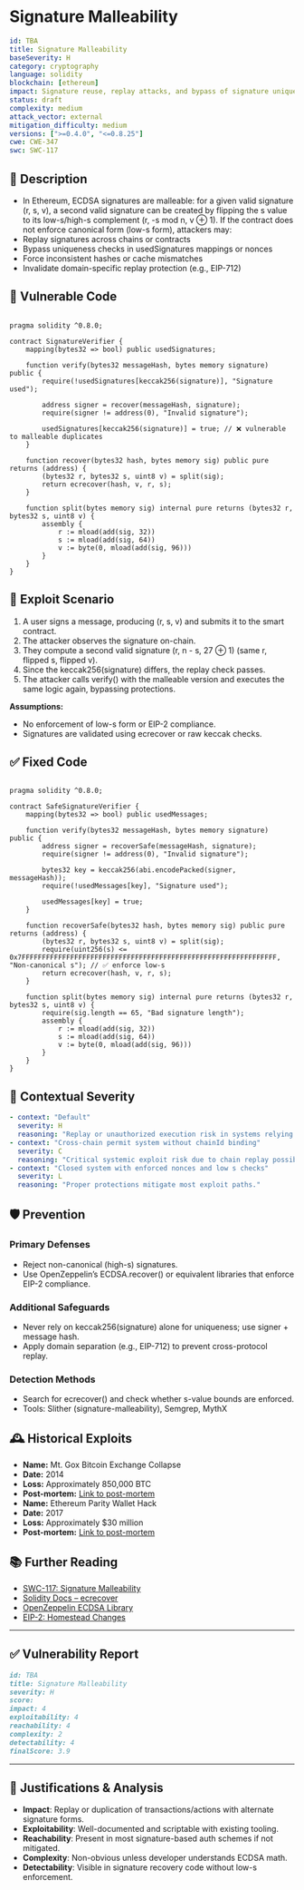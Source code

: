 # Signature Malleability

```YAML
id: TBA
title: Signature Malleability 
baseSeverity: H
category: cryptography
language: solidity
blockchain: [ethereum]
impact: Signature reuse, replay attacks, and bypass of signature uniqueness checks
status: draft
complexity: medium
attack_vector: external
mitigation_difficulty: medium
versions: [">=0.4.0", "<=0.8.25"]
cwe: CWE-347
swc: SWC-117
```

## 📝 Description

- In Ethereum, ECDSA signatures are malleable: for a given valid signature (r, s, v), a second valid signature can be created by flipping the s value to its low-s/high-s complement (r, -s mod n, v ⊕ 1). If the contract does not enforce canonical form (low-s form), attackers may:
- Replay signatures across chains or contracts
- Bypass uniqueness checks in usedSignatures mappings or nonces
- Force inconsistent hashes or cache mismatches
- Invalidate domain-specific replay protection (e.g., EIP-712)

## 🚨 Vulnerable Code

```solidity

pragma solidity ^0.8.0;

contract SignatureVerifier {
    mapping(bytes32 => bool) public usedSignatures;

    function verify(bytes32 messageHash, bytes memory signature) public {
        require(!usedSignatures[keccak256(signature)], "Signature used");

        address signer = recover(messageHash, signature);
        require(signer != address(0), "Invalid signature");

        usedSignatures[keccak256(signature)] = true; // ❌ vulnerable to malleable duplicates
    }

    function recover(bytes32 hash, bytes memory sig) public pure returns (address) {
        (bytes32 r, bytes32 s, uint8 v) = split(sig);
        return ecrecover(hash, v, r, s);
    }

    function split(bytes memory sig) internal pure returns (bytes32 r, bytes32 s, uint8 v) {
        assembly {
            r := mload(add(sig, 32))
            s := mload(add(sig, 64))
            v := byte(0, mload(add(sig, 96)))
        }
    }
}
```

## 🧪 Exploit Scenario

1. A user signs a message, producing (r, s, v) and submits it to the smart contract.
2. The attacker observes the signature on-chain.
3. They compute a second valid signature (r, n - s, 27 ⊕ 1) (same r, flipped s, flipped v).
4. Since the keccak256(signature) differs, the replay check passes.
5. The attacker calls verify() with the malleable version and executes the same logic again, bypassing protections.

**Assumptions:**

- No enforcement of low-s form or EIP-2 compliance.
- Signatures are validated using ecrecover or raw keccak checks.

## ✅ Fixed Code

```solidity

pragma solidity ^0.8.0;

contract SafeSignatureVerifier {
    mapping(bytes32 => bool) public usedMessages;

    function verify(bytes32 messageHash, bytes memory signature) public {
        address signer = recoverSafe(messageHash, signature);
        require(signer != address(0), "Invalid signature");

        bytes32 key = keccak256(abi.encodePacked(signer, messageHash));
        require(!usedMessages[key], "Signature used");

        usedMessages[key] = true;
    }

    function recoverSafe(bytes32 hash, bytes memory sig) public pure returns (address) {
        (bytes32 r, bytes32 s, uint8 v) = split(sig);
        require(uint256(s) <= 0x7FFFFFFFFFFFFFFFFFFFFFFFFFFFFFFFFFFFFFFFFFFFFFFFFFFFFFFFFFFFFFFF, "Non-canonical s"); // ✅ enforce low-s
        return ecrecover(hash, v, r, s);
    }

    function split(bytes memory sig) internal pure returns (bytes32 r, bytes32 s, uint8 v) {
        require(sig.length == 65, "Bad signature length");
        assembly {
            r := mload(add(sig, 32))
            s := mload(add(sig, 64))
            v := byte(0, mload(add(sig, 96)))
        }
    }
}
```

## 🧭 Contextual Severity

```yaml
- context: "Default"
  severity: H
  reasoning: "Replay or unauthorized execution risk in systems relying on signature uniqueness."
- context: "Cross-chain permit system without chainId binding"
  severity: C
  reasoning: "Critical systemic exploit risk due to chain replay possibility."
- context: "Closed system with enforced nonces and low s checks"
  severity: L
  reasoning: "Proper protections mitigate most exploit paths."
```

## 🛡️ Prevention

### Primary Defenses

- Reject non-canonical (high-s) signatures.
- Use OpenZeppelin’s ECDSA.recover() or equivalent libraries that enforce EIP-2 compliance.

### Additional Safeguards

- Never rely on keccak256(signature) alone for uniqueness; use signer + message hash.
- Apply domain separation (e.g., EIP-712) to prevent cross-protocol replay.

### Detection Methods

- Search for ecrecover() and check whether s-value bounds are enforced.
- Tools: Slither (signature-malleability), Semgrep, MythX

## 🕰️ Historical Exploits

- **Name:** Mt. Gox Bitcoin Exchange Collapse 
- **Date:** 2014 
- **Loss:** Approximately 850,000 BTC 
- **Post-mortem:** [Link to post-mortem](https://arxiv.org/abs/1403.6676) 
- **Name:** Ethereum Parity Wallet Hack 
- **Date:** 2017 
- **Loss:** Approximately $30 million 
- **Post-mortem:** [Link to post-mortem](https://metana.io/blog/how-do-signatures-and-malleability-impact-web3-security/) 
  
## 📚 Further Reading

- [SWC-117: Signature Malleability](https://swcregistry.io/docs/SWC-117/) 
- [Solidity Docs – ecrecover](https://docs.soliditylang.org/en/latest/units-and-global-variables.html#mathematical-and-cryptographic-functions) 
- [OpenZeppelin ECDSA Library](https://docs.openzeppelin.com/contracts/4.x/api/utils#ECDSA) 
- [EIP-2: Homestead Changes](https://eips.ethereum.org/EIPS/eip-2)

--- 

## ✅ Vulnerability Report

```markdown
id: TBA
title: Signature Malleability 
severity: H
score:
impact: 4  
exploitability: 4 
reachability: 4  
complexity: 2    
detectability: 4 
finalScore: 3.9
```

---

## 📄 Justifications & Analysis

- **Impact**: Replay or duplication of transactions/actions with alternate signature forms.
- **Exploitability**: Well-documented and scriptable with existing tooling.
- **Reachability**: Present in most signature-based auth schemes if not mitigated.
- **Complexity**: Non-obvious unless developer understands ECDSA math.
- **Detectability**: Visible in signature recovery code without low-s enforcement.